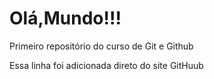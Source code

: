 # Olá,Mundo!!!
Primeiro repositório do curso de Git e Github

Essa linha foi adicionada direto do site GitHuub
